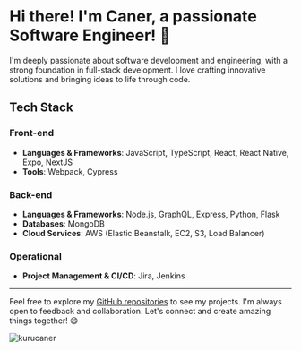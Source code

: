 # Hi there! I'm Caner, a passionate Software Engineer! 👋

I'm deeply passionate about software development and engineering, with a strong foundation in full-stack development. I love crafting innovative solutions and bringing ideas to life through code.

## Tech Stack

### Front-end
- **Languages & Frameworks**: JavaScript, TypeScript, React, React Native, Expo, NextJS
- **Tools**: Webpack, Cypress

### Back-end
- **Languages & Frameworks**: Node.js, GraphQL, Express, Python, Flask
- **Databases**: MongoDB
- **Cloud Services**: AWS (Elastic Beanstalk, EC2, S3, Load Balancer)

### Operational
- **Project Management & CI/CD**: Jira, Jenkins

---

Feel free to explore my [GitHub repositories](https://github.com/) to see my projects. I'm always open to feedback and collaboration. Let's connect and create amazing things together! 😄

<p align="left"> <img src="https://komarev.com/ghpvc/?username=kurucaner&label=Profile%20views&color=0e75b6&style=flat" alt="kurucaner" /> </p>
